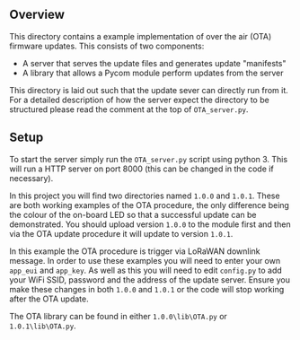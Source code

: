 Overview
--------

This directory contains a example implementation of over the air (OTA)
firmware updates. This consists of two components:
  - A server that serves the update files and generates update "manifests"
  - A library that allows a Pycom module perform updates from the server

This directory is laid out such that the update sever can directly run from it.
For a detailed description of how the server expect the directory to be structured please read the comment at the top of `OTA_server.py`.

Setup
-----
To start the server simply run the `OTA_server.py` script using python 3. This
will run a HTTP server on port 8000 (this can be changed in the code if
necessary).

In this project you will find two directories named `1.0.0` and `1.0.1`. These
are both working examples of the OTA procedure, the only difference being the
colour of the on-board LED so that a successful update can be demonstrated. You
should upload version `1.0.0` to the module first and then via the OTA update
procedure it will update to version `1.0.1`.

In this example the OTA procedure is trigger via LoRaWAN downlink message. In
order to use these examples you will need to enter your own `app_eui` and
`app_key`. As well as this you will need to edit `config.py` to add your WiFi
SSID, password and the address of the update server. Ensure you make these changes in both `1.0.0` and `1.0.1` or the code will stop working after the
OTA update.

The OTA library can be found in either `1.0.0\lib\OTA.py` or
`1.0.1\lib\OTA.py`.
